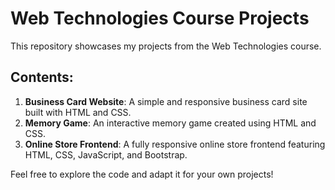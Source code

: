 
# Web Technologies Course Projects

This repository showcases my projects from the Web Technologies course.

## Contents:
1. **Business Card Website**: A simple and responsive business card site built with HTML and CSS.
2. **Memory Game**: An interactive memory game created using HTML and CSS.
3. **Online Store Frontend**: A fully responsive online store frontend featuring HTML, CSS, JavaScript, and Bootstrap.

Feel free to explore the code and adapt it for your own projects!

